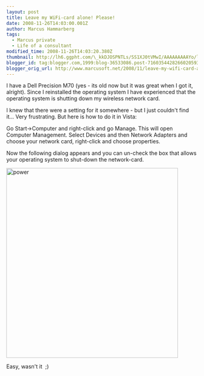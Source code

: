 ```yaml
---
layout: post
title: Leave my WiFi-card alone! Please!
date: 2008-11-26T14:03:00.001Z
author: Marcus Hammarberg
tags:
  - Marcus private
  - Life of a consultant
modified_time: 2008-11-26T14:03:20.380Z
thumbnail: http://lh6.ggpht.com/\_kkDJOSPNTLs/SS1XJ0tVMwI/AAAAAAAAAYo/lM1uki4OLUE/s72-c/power_thumb%5B7%5D.jpg?imgmax=800
blogger_id: tag:blogger.com,1999:blog-36533086.post-7160354428266020593
blogger_orig_url: http://www.marcusoft.net/2008/11/leave-my-wifi-card-alone-please.html
---
```



I have a Dell Precision M70 (yes - its old now but it was great when I
got it, alright). Since I reinstalled the operating system I have
experienced that the operating system is shutting down my wireless
network card.

I knew that there were a setting for it somewhere - but I just couldn't
find it... Very frustrating. But here is how to do it in Vista:

Go Start-\>Computer and right-click and go Manage. This will open
Computer Management. Select Devices and then Network Adapters and choose
your network card, right-click and choose properties.

Now the following dialog appears and you can un-check the box that
allows your operating system to shut-down the network-card.

[<img
src="http://lh6.ggpht.com/_kkDJOSPNTLs/SS1XJ0tVMwI/AAAAAAAAAYo/lM1uki4OLUE/power_thumb%5B7%5D.jpg?imgmax=800"
style="border-right: 0px; border-top: 0px; border-left: 0px; border-bottom: 0px"
data-border="0" width="452" height="500" alt="power" />](http://lh5.ggpht.com/_kkDJOSPNTLs/SS1XI-lUQbI/AAAAAAAAAYk/NF-dCDxQ92Y/s1600-h/power%5B11%5D.jpg)

Easy, wasn't it  ;)
